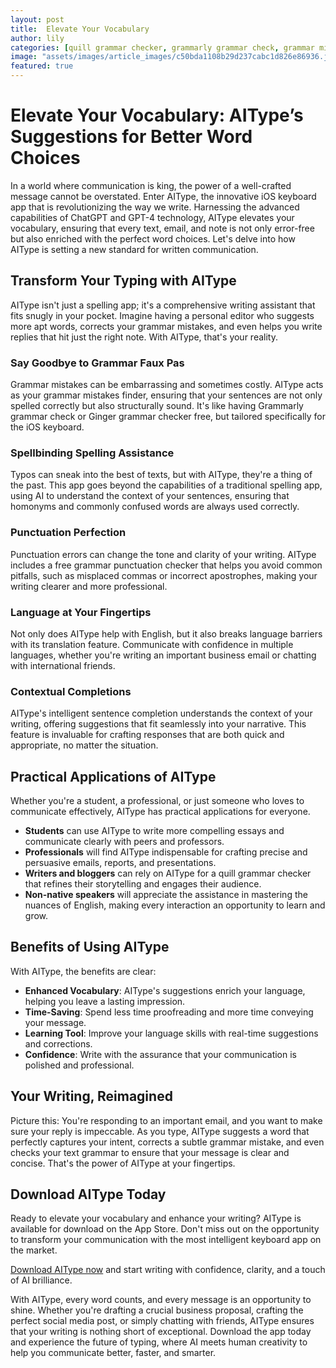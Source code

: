 ```yaml
---
layout: post
title:  Elevate Your Vocabulary
author: lily
categories: [quill grammar checker, grammarly grammar check, grammar mistakes finder, check text grammar, spelling app, ginger grammar checker free, free grammar punctuation checker]
image: "assets/images/article_images/c50bda1108b29d237cabc1d826e86936.jpg"
featured: true
---
```


# Elevate Your Vocabulary: AIType’s Suggestions for Better Word Choices

In a world where communication is king, the power of a well-crafted message cannot be overstated. Enter AIType, the innovative iOS keyboard app that is revolutionizing the way we write. Harnessing the advanced capabilities of ChatGPT and GPT-4 technology, AIType elevates your vocabulary, ensuring that every text, email, and note is not only error-free but also enriched with the perfect word choices. Let's delve into how AIType is setting a new standard for written communication.

## Transform Your Typing with AIType

AIType isn't just a spelling app; it's a comprehensive writing assistant that fits snugly in your pocket. Imagine having a personal editor who suggests more apt words, corrects your grammar mistakes, and even helps you write replies that hit just the right note. With AIType, that's your reality.

### Say Goodbye to Grammar Faux Pas

Grammar mistakes can be embarrassing and sometimes costly. AIType acts as your grammar mistakes finder, ensuring that your sentences are not only spelled correctly but also structurally sound. It's like having Grammarly grammar check or Ginger grammar checker free, but tailored specifically for the iOS keyboard.

### Spellbinding Spelling Assistance

Typos can sneak into the best of texts, but with AIType, they're a thing of the past. This app goes beyond the capabilities of a traditional spelling app, using AI to understand the context of your sentences, ensuring that homonyms and commonly confused words are always used correctly.

### Punctuation Perfection

Punctuation errors can change the tone and clarity of your writing. AIType includes a free grammar punctuation checker that helps you avoid common pitfalls, such as misplaced commas or incorrect apostrophes, making your writing clearer and more professional.

### Language at Your Fingertips

Not only does AIType help with English, but it also breaks language barriers with its translation feature. Communicate with confidence in multiple languages, whether you're writing an important business email or chatting with international friends.

### Contextual Completions

AIType's intelligent sentence completion understands the context of your writing, offering suggestions that fit seamlessly into your narrative. This feature is invaluable for crafting responses that are both quick and appropriate, no matter the situation.

## Practical Applications of AIType

Whether you're a student, a professional, or just someone who loves to communicate effectively, AIType has practical applications for everyone.

- **Students** can use AIType to write more compelling essays and communicate clearly with peers and professors.
- **Professionals** will find AIType indispensable for crafting precise and persuasive emails, reports, and presentations.
- **Writers and bloggers** can rely on AIType for a quill grammar checker that refines their storytelling and engages their audience.
- **Non-native speakers** will appreciate the assistance in mastering the nuances of English, making every interaction an opportunity to learn and grow.

## Benefits of Using AIType

With AIType, the benefits are clear:

- **Enhanced Vocabulary**: AIType's suggestions enrich your language, helping you leave a lasting impression.
- **Time-Saving**: Spend less time proofreading and more time conveying your message.
- **Learning Tool**: Improve your language skills with real-time suggestions and corrections.
- **Confidence**: Write with the assurance that your communication is polished and professional.

## Your Writing, Reimagined

Picture this: You're responding to an important email, and you want to make sure your reply is impeccable. As you type, AIType suggests a word that perfectly captures your intent, corrects a subtle grammar mistake, and even checks your text grammar to ensure that your message is clear and concise. That's the power of AIType at your fingertips.

## Download AIType Today

Ready to elevate your vocabulary and enhance your writing? AIType is available for download on the App Store. Don't miss out on the opportunity to transform your communication with the most intelligent keyboard app on the market.

[Download AIType now](https://apps.apple.com/us/app/aitype-grammar-check-keyboard/id6469163944) and start writing with confidence, clarity, and a touch of AI brilliance.

With AIType, every word counts, and every message is an opportunity to shine. Whether you're drafting a crucial business proposal, crafting the perfect social media post, or simply chatting with friends, AIType ensures that your writing is nothing short of exceptional. Download the app today and experience the future of typing, where AI meets human creativity to help you communicate better, faster, and smarter.